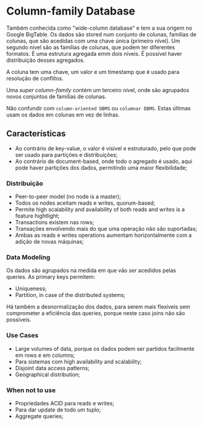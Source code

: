 # Column-family Database

Também conhecida como "wide-column database" e tem a sua origem no Google BigTable. Os dados são stored num conjunto de colunas, famílias de colunas, que são acedidas com uma chave única (primeiro nível). Um segundo nível são as famílias de colunas, que podem ter diferentes formatos. É uma estrutura agregada emm dois níveis. É possível haver distribuição desses agregados.

A coluna tem uma chave, um valor e um timestamp que é usado para resolução de conflitos.

Uma *super column-family* contém um terceiro nível, onde são agrupados novos conjuntos de famílias de colunas.

Não confundir com `column-oriented DBMS` ou `columnar DBMS`. Estas últimas usam os dados em colunas em vez de linhas.

## Características

- Ao contrário de key-value, o valor é visível e estruturado, pelo que pode ser usado para partições e distribuições;
- Ao contrário de document-based, onde todo o agregado é usado, aqui pode haver partições dos dados, permitindo uma maior flexibilidade;

### Distribuição

- Peer-to-peer model (no node is a master);
- Todos os nodes aceitam reads e writes, quorum-based;
- Permite high scalability and availability of both reads and writes is a feature hightlight;
- Transactions existem nas rows;
- Transações envolvendo mais do que uma operação não são suportadas;
- Ambas as reads e writes operations aumentam horizontalmente com a adição de novas máquinas;

### Data Modeling

Os dados são agrupados na medida em que vão ser acedidos pelas queries. As primary keys permitem:

- Uniqueness;
- Partition, in case of the distributed systems;

Há também a desnormalização dos dados, para serem mais flexíveis sem comprometer a eficiência das queries, porque neste caso joins não são possíveis.

### Use Cases

- Large volumes of data, porque os dados podem ser partidos facilmente em rows e em columns;
- Para sistemas com high availability and scalability;
- Disjoint data access patterns;
- Geographical distribution;

### When not to use

- Propriedades ACID para reads e writes;
- Para dar update de todo um tuplo;
- Aggregate queries;